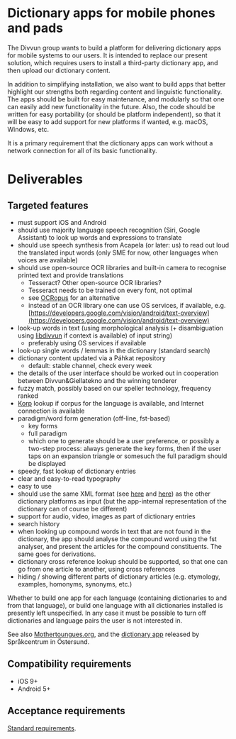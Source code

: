 # Dictionary apps for mobile phones and pads

The Divvun group wants to build a platform for delivering dictionary apps for mobile systems to our users. It is intended to replace our present solution, which requires users to install a third-party dictionary app, and then upload our dictionary content.

In addition to simplifying installation, we also want to build apps that better highlight our strengths both regarding content and linguistic functionality. The apps should be built for easy maintenance, and modularly so that one can easily add new functionality in the future. Also, the code should be written for easy portability (or should be platform independent), so that it will be easy to add support for new platforms if wanted, e.g. macOS, Windows, etc.

It is a primary requirement that the dictionary apps can work without a network connection for all of its basic functionality.

# Deliverables

## Targeted features

* must support iOS and Android
* should use majority language speech recognition (Siri, Google Assistant) to look up words and expressions to translate
* should use speech synthesis from Acapela (or later: us) to read out loud the translated input words (only SME for now, other languages when voices are available)
* should use open-source OCR libraries and built-in camera to recognise printed text and provide translations
  * Tesseract? Other open-source OCR libraries?
  * Tesseract needs to be trained on every font, not optimal
  * see [OCRopus](https://en.wikipedia.org/wiki/OCRopus) for an alternative
  * instead of an OCR library one can use OS services, if available, e.g. [https://developers.google.com/vision/android/text-overview](https://developers.google.com/vision/android/text-overview)
* look-up words in text (using morphological analysis (+ disambiguation using [libdivvun](https://github.com/divvun/libdivvun) if context is available) of input string)
    * preferably using OS services if available
* look-up single words / lemmas in the dictionary (standard search)
* dictionary content updated via a Páhkat repository
    * default: stable channel, check every week
* the details of the user interface should be worked out in cooperation between Divvun&Giellatekno and the winning tenderer
* fuzzy match, possibly based on our speller technology, frequency ranked
* [Korp](http://gtweb.uit.no/korp/) lookup if corpus for the language is available, and Internet connection is available
* paradigm/word form generation (off-line, fst-based)
    * key forms
    * full paradigm
    * which one to generate should be a user preference, or possibly a two-step process: always generate the key forms, then if the user taps on an expansion triangle or somesuch the full paradigm should be displayed
* speedy, fast lookup of dictionary entries
* clear and easy-to-read typography
* easy to use
* should use the same XML format (see [here](https://gtsvn.uit.no/langtech/trunk/words/dicts/scripts/gt_dictionary.dtd) and [here](https://gtsvn.uit.no/langtech/trunk/giella-core/schemas)) as the other dictionary platforms as input (but the app-internal representation of the dictionary can of course be different)
* support for audio, video, images as part of dictionary entries
* search history
* when looking up compound words in text that are not found in the dictionary, the app should analyse the compound word using the fst analyser, and present the articles for the compound constituents. The same goes for derivations.
* dictionary cross reference lookup should be supported, so that one can go from one article to another, using cross references
* hiding / showing different parts of dictionary articles (e.g. etymology, examples, homonyms, synonyms, etc.)

Whether to build one app for each language (containing dictionaries to and from that language), or build one language with all dictionaries installed is presently left unspecified. In any case it must be possible to turn off dictionaries and language pairs the user is not interested in.

See also [Mothertoungues.org](http://mothertongues.org/), and the [dictionary app](https://www.sametinget.se/appar/ordbocker) released by Språkcentrum in Östersund.

## Compatibility requirements

* iOS 9+
* Android 5+

## Acceptance requirements

[Standard requirements](GeneralInfo.md).

<!--
Andre merknader
===============

Vi vil at bygginga skal gjerast automatisk, inklusive signering og anna teknisk
byråkrati. Tanken er at vi skal kunna levera automatiske oppdateringar til faste
intervall (t.d. ein gong i månaden) med dei siste oppdateringane frå termwikien
og andre ordbokskjelder.

Eg meiner vi bør få alle ordbøkene over på ein open redigeringsplattform der
alle kan registrera seg (manuelt - vi vil ikkje ha søppel) og vera med å
redigera. I lag med det førre avsnittet betyr det at folk kan sjå sine eigne ord
etter neste (automatiske) oppdatering. Samtidig bør ordbokskjeldene vera knytte
til fst-ane våre på ein eller annan måte, slik at vi får melding om ord som bør
leggjast til i fst-leksikonet, og omvendt: ord vi har i fst-en som ikkje finst i
ordboka skal finnast som eit tentativt oppslag (men bli ekskludert frå bygginga)
slik at folk ev. kan leggja til omsetjingar, døme, m.m.
-->
